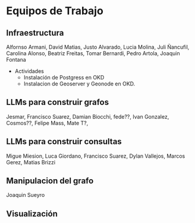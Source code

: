 # Equipos de Trabajo

## Infraestructura
Alfornso Armani, David Matias, Justo Alvarado, Lucia Molina, Juli Ñancufil, Carolina Alonso, Beatriz Freitas, Tomar Bernardi, Pedro Artola, Joaquin Fontana
* Actividades
  * Instalación de Postgress en OKD
  * Instalacion de Geoserver y Geonode en OKD.

## LLMs para construir grafos
Jesmar, Francisco Suarez, Damian Biocchi, fede??, Ivan Gonzalez, Cosmos??, Felipe Mass, Mate T?, 

## LLMs para construir consultas
Migue Miesion, Luca Giordano, Francisco Suarez, Dylan Vallejos, Marcos Gerez, Matias Brizzi

## Manipulacion del grafo
Joaquin Sueyro

## Visualización
